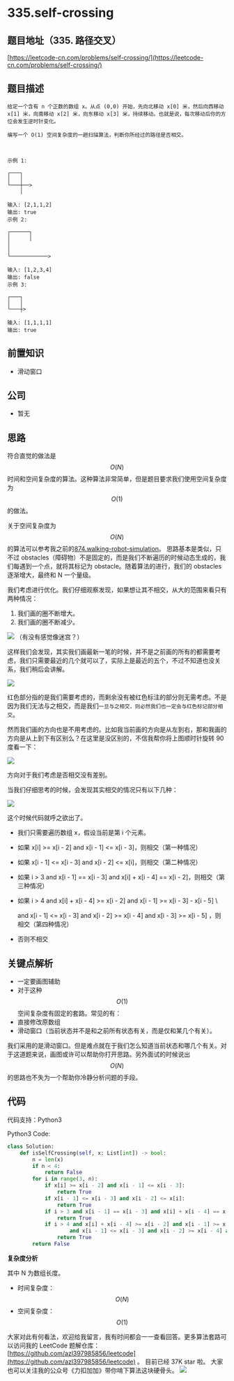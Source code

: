 # 335.self-crossing

## 题目地址（335. 路径交叉）

[https://leetcode-cn.com/problems/self-crossing/](https://leetcode-cn.com/problems/self-crossing/)

## 题目描述

```text
给定一个含有 n 个正数的数组 x。从点 (0,0) 开始，先向北移动 x[0] 米，然后向西移动 x[1] 米，向南移动 x[2] 米，向东移动 x[3] 米，持续移动。也就是说，每次移动后你的方位会发生逆时针变化。

编写一个 O(1) 空间复杂度的一趟扫描算法，判断你所经过的路径是否相交。



示例 1:

┌───┐
│   │
└───┼──>
    │

输入: [2,1,1,2]
输出: true
示例 2:

┌──────┐
│      │
│
│
└────────────>

输入: [1,2,3,4]
输出: false
示例 3:

┌───┐
│   │
└───┼>

输入: [1,1,1,1]
输出: true
```

## 前置知识

* 滑动窗口

## 公司

* 暂无

## 思路

符合直觉的做法是$$O(N)$$时间和空间复杂度的算法。这种算法非常简单，但是题目要求我们使用空间复杂度为$$O(1)$$的做法。

关于空间复杂度为$$O(N)$$的算法可以参考我之前的[874.walking-robot-simulation](https://github.com/azl397985856/leetcode/blob/be15d243a3b93d7efa731d0589a54a63cbff61ae/problems/874.walking-robot-simulation.md)。 思路基本是类似，只不过 obstacles（障碍物）不是固定的，而是我们不断遍历的时候动态生成的，我们每遇到一个点，就将其标记为 obstacle。随着算法的进行，我们的 obstacles 逐渐增大，最终和 N 一个量级。

我们考虑进行优化。我们仔细观察发现，如果想让其不相交，从大的范围来看只有两种情况：

1. 我们画的圈不断增大。
2. 我们画的圈不断减少。

![](https://tva1.sinaimg.cn/large/007S8ZIlly1ghltxh0sygj30te1dajvv.jpg) （有没有感觉像迷宫？）

这样我们会发现，其实我们画最新一笔的时候，并不是之前画的所有的都需要考虑，我们只需要最近的几个就可以了，实际上是最近的五个，不过不知道也没关系，我们稍后会讲解。

![](https://tva1.sinaimg.cn/large/007S8ZIlly1ghltxhyhumj30to0lamyt.jpg)

红色部分指的是我们需要考虑的，而剩余没有被红色标注的部分则无需考虑。不是因为我们无法与之相交，而是我们`一旦与之相交，则必然我们也一定会与红色标记部分相交`。

然而我们画的方向也是不用考虑的。比如我当前画的方向是从左到右，那和我画的方向是从上到下有区别么？在这里是没区别的，不信我帮你将上图顺时针旋转 90 度看一下：

![](https://tva1.sinaimg.cn/large/007S8ZIlly1ghltxjatzhj30mk1cwdk7.jpg)

方向对于我们考虑是否相交没有差别。

当我们仔细思考的时候，会发现其实相交的情况只有以下几种：

![](https://tva1.sinaimg.cn/large/007S8ZIlly1ghltxkbce9j30ro0o676d.jpg)

这个时候代码就呼之欲出了。

* 我们只需要遍历数组 x，假设当前是第 i 个元素。
* 如果 x\[i\] &gt;= x\[i - 2\] and x\[i - 1\] &lt;= x\[i - 3\]，则相交（第一种情况）
* 如果 x\[i - 1\] &lt;= x\[i - 3\] and x\[i - 2\] &lt;= x\[i\]，则相交（第二种情况）
* 如果 i &gt; 3 and x\[i - 1\] == x\[i - 3\] and x\[i\] + x\[i - 4\] == x\[i - 2\]，则相交（第三种情况）
* 如果 i &gt; 4 and x\[i\] + x\[i - 4\] &gt;= x\[i - 2\] and x\[i - 1\] &gt;= x\[i - 3\] - x\[i - 5\] \

   and x\[i - 1\] &lt;= x\[i - 3\] and x\[i - 2\] &gt;= x\[i - 4\] and x\[i - 3\] &gt;= x\[i - 5\] ，则相交（第四种情况）

* 否则不相交

## 关键点解析

* 一定要画图辅助
* 对于这种$$O(1)$$空间复杂度有固定的套路。常见的有：
* 直接修改原数组
* 滑动窗口（当前状态并不是和之前所有状态有关，而是仅和某几个有关）。

我们采用的是滑动窗口。但是难点就在于我们怎么知道当前状态和哪几个有关。对于这道题来说，画图或许可以帮助你打开思路。另外面试的时候说出$$O(N)$$的思路也不失为一个帮助你冷静分析问题的手段。

## 代码

代码支持：Python3

Python3 Code:

```python
class Solution:
    def isSelfCrossing(self, x: List[int]) -> bool:
        n = len(x)
        if n < 4:
            return False
        for i in range(3, n):
            if x[i] >= x[i - 2] and x[i - 1] <= x[i - 3]:
                return True
            if x[i - 1] <= x[i - 3] and x[i - 2] <= x[i]:
                return True
            if i > 3 and x[i - 1] == x[i - 3] and x[i] + x[i - 4] == x[i - 2]:
                return True
            if i > 4 and x[i] + x[i - 4] >= x[i - 2] and x[i - 1] >= x[i - 3] - x[i - 5] \
                    and x[i - 1] <= x[i - 3] and x[i - 2] >= x[i - 4] and x[i - 3] >= x[i - 5]:
                return True
        return False
```

**复杂度分析**

其中 N 为数组长度。

* 时间复杂度：$$O(N)$$
* 空间复杂度：$$O(1)$$

大家对此有何看法，欢迎给我留言，我有时间都会一一查看回答。更多算法套路可以访问我的 LeetCode 题解仓库：[https://github.com/azl397985856/leetcode](https://github.com/azl397985856/leetcode) 。 目前已经 37K star 啦。 大家也可以关注我的公众号《力扣加加》带你啃下算法这块硬骨头。 ![](https://tva1.sinaimg.cn/large/007S8ZIlly1gfcuzagjalj30p00dwabs.jpg)

